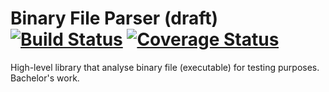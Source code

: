Binary File Parser (draft)  [![Build Status](https://travis-ci.org/cibo94/Binary-File-Parser-Library.svg?branch=master)](https://travis-ci.org/cibo94/Binary-File-Parser-Library) [![Coverage Status](https://coveralls.io/repos/cibo94/Binary-File-Parser-Library/badge.svg?branch=master&service=github)](https://coveralls.io/github/cibo94/Binary-File-Parser-Library?branch=master)
==========================

High-level library that analyse binary file (executable) for testing purposes. Bachelor's work.
